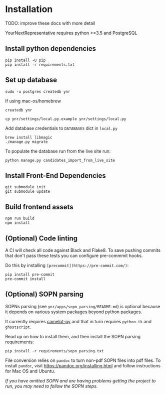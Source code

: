 # Installation

TODO: improve these docs with more detail

YourNextRepresentative requires python >=3.5 and PostgreSQL

## Install python dependencies

```
pip install -U pip
pip install -r requirements.txt
```

## Set up database

```
sudo -u postgres createdb ynr
```

If using mac-os/homebrew
```
createdb ynr
```

```
cp ynr/settings/local.py.example ynr/settings/local.py
```

Add database credentials to `DATABASES` dict in `local.py`

```
brew install libmagic
./manage.py migrate
```

To populate the database run from the live site run:

```
python manage.py candidates_import_from_live_site
```

## Install Front-End Dependencies

```
git submodule init
git submodule update
```

## Build frontend assets

```
npm run build
npm install
```

## (Optional) Code linting

A CI will check all code against Black and Flake8. To save pushing commits that don't
pass these tests you can configure pre-commmit hooks.

Do this by installing `[precommit](https://pre-commit.com/)`:

```
pip install pre-commit
pre-commit install
```

## (Optional) SOPN parsing

SOPNs parsing (see `ynr/apps/sopn_parsing/README.md`) is optional
because it depends on various system packages beyond python packages.

It currently requires [camelot-py](https://camelot-py.readthedocs.io/en/master/user/install.html#install)
and that in turn requires `python-tk` and `ghostscript`.

Read up on how to install them, and then install the SOPN parsing requirements:

```
pip install -r requirements/sopn_parsing.txt
```

File conversion relies on `pandoc` to turn non-pdf SOPN files into pdf files.
To install `pandoc`, visit https://pandoc.org/installing.html and follow instructions
for Mac OS and Ubuntu. 

_If you have omitted SOPN and are having problems getting the project to run, you may need to follow the SOPN steps._